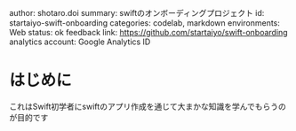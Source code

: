 author: shotaro.doi
summary: swiftのオンボーディングプロジェクト
id: startaiyo-swift-onboarding
categories: codelab, markdown
environments: Web
status: ok
feedback link: https://github.com/startaiyo/swift-onboarding
analytics account: Google Analytics ID

# はじめに
これはSwift初学者にswiftのアプリ作成を通じて大まかな知識を学んでもらうのが目的です
